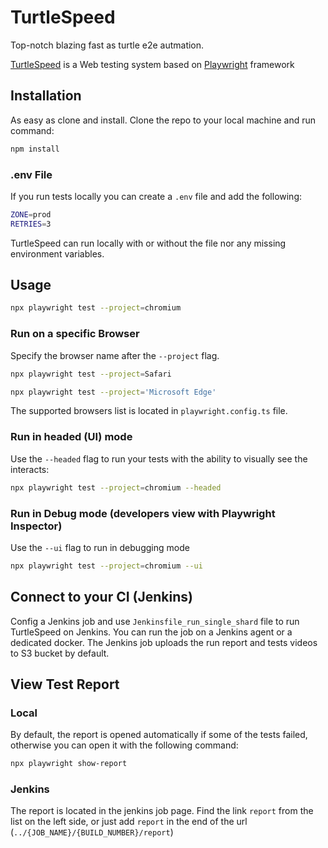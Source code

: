 # TurtleSpeed
Top-notch blazing fast as turtle e2e autmation.

[TurtleSpeed](https://en.wikipedia.org/wiki/Turtle) is a Web testing system based on [Playwright](https://github.com/microsoft/playwright/) framework

## Installation
As easy as clone and install.
Clone the repo to your local machine and run command:
```bash
npm install

```

### .env File
If you run tests locally you can create a `.env` file and add the following:
```bash
ZONE=prod
RETRIES=3
```
TurtleSpeed can run locally with or without the file nor any missing environment variables.  


## Usage
```bash
npx playwright test --project=chromium
```

### Run on a specific Browser
Specify the browser name after the `--project` flag.
```bash
npx playwright test --project=Safari
```
```bash
npx playwright test --project='Microsoft Edge'
```
The supported browsers list is located in `playwright.config.ts` file.

### Run in headed (UI) mode
Use the `--headed` flag to run your tests with the ability to visually see the interacts:
```bash
npx playwright test --project=chromium --headed
```

### Run in Debug mode (developers view with Playwright Inspector)
Use the `--ui` flag to run in debugging mode 
```bash
npx playwright test --project=chromium --ui
```

## Connect to your CI (Jenkins)
Config a Jenkins job and use `Jenkinsfile_run_single_shard` file to run TurtleSpeed on Jenkins.
You can run the job on a Jenkins agent or a dedicated docker.
The Jenkins job uploads the run report and tests videos to S3 bucket by default.


## View Test Report
### Local
By default, the report is opened automatically if some of the tests failed, otherwise you can open it with the following command:
```bash
npx playwright show-report
```

### Jenkins
The report is located in the jenkins job page.
Find the link `report` from the list on the left side, or just add `report` in the end of the url (`../{JOB_NAME}/{BUILD_NUMBER}/report`) 
